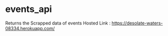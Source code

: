 # events_api
Returns the Scrapped data of events
Hosted Link : https://desolate-waters-08334.herokuapp.com/
